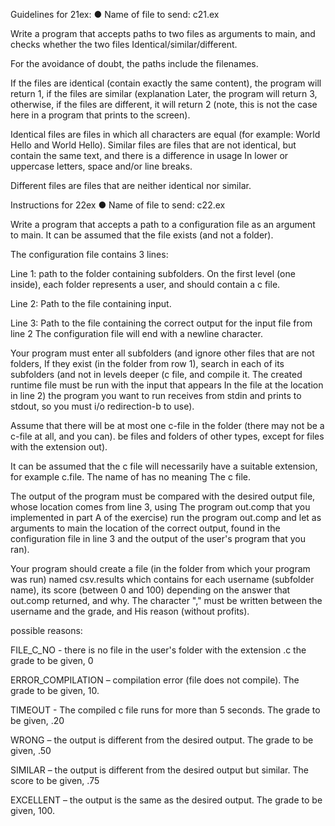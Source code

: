 Guidelines for 21ex:
● Name of file to send: c21.ex

Write a program that accepts paths to two files as arguments to main, and checks whether the two files Identical/similar/different.

For the avoidance of doubt, the paths include the filenames.

If the files are identical (contain exactly the same content), the program will return 1, if the files are similar (explanation Later, the program will return 3, otherwise, if the files are different, it will return 2 (note, this is not the case here in a program that prints to the screen).

Identical files are files in which all characters are equal (for example: World Hello and World Hello). Similar files are files that are not identical, but contain the same text, and there is a difference in usage In lower or uppercase letters, space and/or line breaks.

Different files are files that are neither identical nor similar.

Instructions for 22ex
● Name of file to send: c22.ex

Write a program that accepts a path to a configuration file as an argument to main. It can be assumed that the file exists (and not a folder).

The configuration file contains 3 lines:

Line 1: path to the folder containing subfolders. On the first level (one inside), each folder represents a user, and should contain a c file.

Line 2: Path to the file containing input.

Line 3: Path to the file containing the correct output for the input file from line 2 The configuration file will end with a newline character.

Your program must enter all subfolders (and ignore other files that are not folders, If they exist (in the folder from row 1), search in each of its subfolders (and not in levels deeper (c file, and compile it. The created runtime file must be run with the input that appears In the file at the location in line 2) the program you want to run receives from stdin and prints to stdout, so you must i/o redirection-b to use).

Assume that there will be at most one c-file in the folder (there may not be a c-file at all, and you can). be files and folders of other types, except for files with the extension out).

It can be assumed that the c file will necessarily have a suitable extension, for example c.file. The name of has no meaning The c file.

The output of the program must be compared with the desired output file, whose location comes from line 3, using The program out.comp that you implemented in part A of the exercise) run the program out.comp and let as arguments to main the location of the correct output, found in the configuration file in line 3 and the output of the user's program that you ran).

Your program should create a file (in the folder from which your program was run) named csv.results which contains for each username (subfolder name), its score (between 0 and 100) depending on the answer that out.comp returned, and why. The character "," must be written between the username and the grade, and His reason (without profits).

possible reasons:

FILE_C_NO - there is no file in the user's folder with the extension .c the grade to be given, 0

ERROR_COMPILATION – compilation error (file does not compile). The grade to be given, 10.

TIMEOUT - The compiled c file runs for more than 5 seconds. The grade to be given, .20

WRONG – the output is different from the desired output. The grade to be given, .50

SIMILAR – the output is different from the desired output but similar. The score to be given, .75

EXCELLENT – the output is the same as the desired output. The grade to be given, 100.
